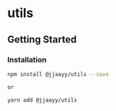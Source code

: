 # utils

## Getting Started

### Installation

```bash
npm install @jjaayy/utils --save

or

yarn add @jjaayy/utils
```
